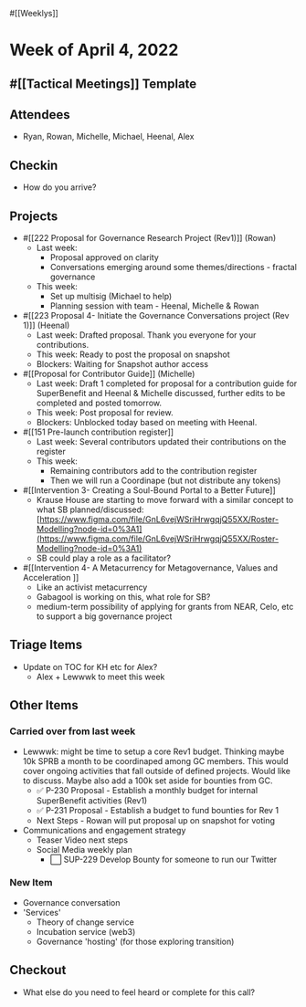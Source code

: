 #[[Weeklys]] 
# Week of April 4, 2022
## #[[Tactical Meetings]] Template
## Attendees
- Ryan, Rowan, Michelle, Michael, Heenal, Alex

## Checkin
- How do you arrive?

## Projects
- #[[222 Proposal for Governance Research Project (Rev1)]] (Rowan)
	- Last week: 
		- Proposal approved on clarity
		- Conversations emerging around some themes/directions - fractal governance 
	- This week: 
		- Set up multisig (Michael to help)
		- Planning session with team - Heenal, Michelle & Rowan
- #[[223 Proposal 4- Initiate the Governance Conversations project (Rev 1)]] (Heenal)
	- Last week: Drafted proposal. Thank you everyone for your contributions.
	- This week: Ready to post the proposal on snapshot
	- Blockers: Waiting for Snapshot author access
- #[[Proposal for Contributor Guide]] (Michelle)
	- Last week: Draft 1 completed for proposal for a contribution guide for SuperBenefit and Heenal & Michelle discussed, further edits to be completed and posted tomorrow. 
	- This week: Post proposal for review.
	- Blockers: Unblocked today based on meeting with Heenal.
- #[[151 Pre-launch contribution register]] 
	- Last week: Several contributors updated their contributions on the register
	- This week:
		- Remaining contributors add to the contribution register
		- Then we will run a Coordinape (but not distribute any tokens)
- #[[Intervention 3- Creating a Soul-Bound Portal to a Better Future]] 
	- Krause House are starting to move forward with a similar concept to what SB planned/discussed: [https://www.figma.com/file/GnL6vejWSriHrwgqjQ55XX/Roster-Modelling?node-id=0%3A1](https://www.figma.com/file/GnL6vejWSriHrwgqjQ55XX/Roster-Modelling?node-id=0%3A1) 
	- SB could play a role as a facilitator?
- #[[Intervention 4- A Metacurrency for Metagovernance, Values and Acceleration
]]
	- Like an activist metacurrency
	- Gabagool is working on this, what role for SB?
	- medium-term possibility of applying for grants from NEAR, Celo, etc to support a big governance project

## Triage Items
- Update on TOC for KH etc for Alex?
	- Alex + Lewwwk to meet this week

## Other Items
### Carried over from last week
- Lewwwk: might be time to setup a core Rev1 budget. Thinking maybe 10k SPRB a month to be coordinaped among GC members. This would cover ongoing activities that fall outside of defined projects. Would like to discuss. Maybe also add a 100k set aside for bounties from GC.
	- ✅ P-230 Proposal - Establish a monthly budget for internal SuperBenefit activities (Rev1)
	- ✅ P-231 Proposal  - Establish a budget to fund bounties for Rev 1 
	- Next Steps - Rowan will put proposal up on snapshot for voting
- Communications and engagement strategy
	- Teaser Video next steps
	- Social Media weekly plan
		- ⬜️ SUP-229 Develop Bounty for someone to run our Twitter 

### New Item
- Governance conversation
- 'Services'
	- Theory of change service
	- Incubation service (web3)
	- Governance 'hosting' (for those exploring transition)

## Checkout
- What else do you need to feel heard or complete for this call?


